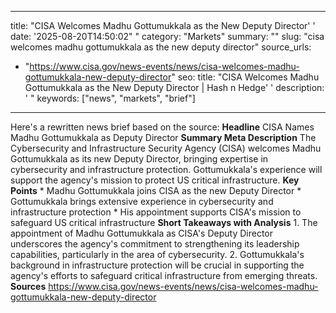 ﻿---

title: "CISA Welcomes Madhu Gottumukkala as the New Deputy Director''
date: '2025-08-20T14:50:02""
category: "Markets"
summary: ""
slug: "cisa welcomes madhu gottumukkala as the new deputy director"
source_urls:
  - "https://www.cisa.gov/news-events/news/cisa-welcomes-madhu-gottumukkala-new-deputy-director"
seo:
  title: "CISA Welcomes Madhu Gottumukkala as the New Deputy Director | Hash n Hedge''
  description: '"
  keywords: ["news", "markets", "brief"]

---
Here's a rewritten news brief based on the source:  **Headline** CISA Names Madhu Gottumukkala as Deputy Director  **Summary Meta Description** The Cybersecurity and Infrastructure Security Agency (CISA) welcomes Madhu Gottumukkala as its new Deputy Director, bringing expertise in cybersecurity and infrastructure protection. Gottumukkala's experience will support the agency's mission to protect US critical infrastructure.  **Key Points**  * Madhu Gottumukkala joins CISA as the new Deputy Director * Gottumukkala brings extensive experience in cybersecurity and infrastructure protection * His appointment supports CISA's mission to safeguard US critical infrastructure  **Short Takeaways with Analysis**  1. The appointment of Madhu Gottumukkala as CISA's Deputy Director underscores the agency's commitment to strengthening its leadership capabilities, particularly in the area of cybersecurity. 2. Gottumukkala's background in infrastructure protection will be crucial in supporting the agency's efforts to safeguard critical infrastructure from emerging threats.  **Sources** https://www.cisa.gov/news-events/news/cisa-welcomes-madhu-gottumukkala-new-deputy-director 
